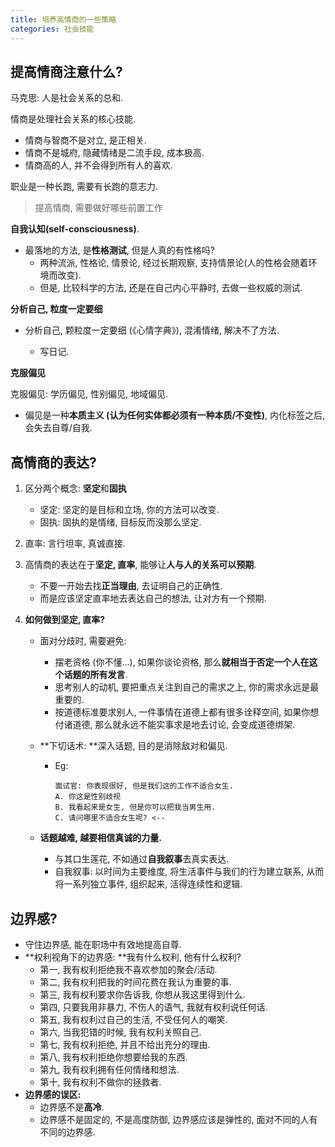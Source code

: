 ```yaml
---
title: 培养高情商的一些策略
categories: 社会技能
---
```


## 提高情商注意什么?

马克思: 人是社会关系的总和.

情商是处理社会关系的核心技能.

* 情商与智商不是对立, 是正相关.
* 情商不是城府, 隐藏情绪是二流手段, 成本极高.
* 情商高的人, 并不会得到所有人的喜欢.

职业是一种长跑, 需要有长跑的意志力.

> 提高情商, 需要做好哪些前置工作

**自我认知(self-consciousness)**.

* 最落地的方法, 是**性格测试**, 但是人真的有性格吗?
  * 两种流派, 性格论, 情景论, 经过长期观察, 支持情景论(人的性格会随着环境而改变).
  * 但是, 比较科学的方法, 还是在自己内心平静时, 去做一些权威的测试.

**分析自己, 粒度一定要细**

* 分析自己, 颗粒度一定要细 (《心情字典》), 混淆情绪, 解决不了方法.

  * 写日记.

**克服偏见**

克服偏见: 学历偏见, 性别偏见, 地域偏见.

  * 偏见是一种**本质主义 (认为任何实体都必须有一种本质/不变性)**, 内化标签之后, 会失去自尊/自我.



## 高情商的表达?

1. 区分两个概念: **坚定**和**固执**

   * 坚定: 坚定的是目标和立场, 你的方法可以改变.
   * 固执: 固执的是情绪, 目标反而没那么坚定.

2. 直率: 言行坦率, 真诚直接.

3. 高情商的表达在于**坚定, 直率**, 能够让**人与人的关系可以预期**.

   * 不要一开始去找**正当理由**, 去证明自己的正确性.
   * 而是应该坚定直率地去表达自己的想法, 让对方有一个预期.

4. **如何做到坚定, 直率?**

   * 面对分歧时, 需要避免:

     * 摆老资格 (你不懂...), 如果你谈论资格, 那么**就相当于否定一个人在这个话题的所有发言**.
     * 思考别人的动机, 要把重点关注到自己的需求之上, 你的需求永远是最重要的.
     * 按道德标准要求别人, 一件事情在道德上都有很多诠释空间, 如果你想付诸道德, 那么就永远不能实事求是地去讨论, 会变成道德绑架.

   * **下切话术: **深入话题, 目的是消除敌对和偏见.

     * Eg:

       ```
       面试官: 你表现很好, 但是我们这的工作不适合女生.
       A. 你这是性别歧视
       B. 我看起来是女生, 但是你可以把我当男生用.
       C. 请问哪里不适合女生呢? <--
       ```

   * **话题越难, 越要相信真诚的力量.**

     * 与其口生莲花, 不如通过**自我叙事**去真实表达.
     * 自我叙事: 以时间为主要维度, 将生活事件与我们的行为建立联系, 从而将一系列独立事件, 组织起来, 活得连续性和逻辑.



## 边界感?

* 守住边界感, 能在职场中有效地提高自尊.
* **权利视角下的边界感: **我有什么权利, 他有什么权利?
  * 第一, 我有权利拒绝我不喜欢参加的聚会/活动.
  * 第二, 我有权利把我的时间花费在我认为重要的事.
  * 第三, 我有权利要求你告诉我, 你想从我这里得到什么.
  * 第四, 只要我用非暴力, 不伤人的语气, 我就有权利说任何话.
  * 第五, 我有权利过自己的生活, 不受任何人的嘲笑.
  * 第六, 当我犯错的时候, 我有权利关照自己.
  * 第七, 我有权利拒绝, 并且不给出充分的理由.
  * 第八, 我有权利拒绝你想要给我的东西.
  * 第九, 我有权利拥有任何情绪和想法.
  * 第十, 我有权利不做你的拯救者.
* **边界感的误区:**
  * 边界感不是**高冷**.
  * 边界感不是固定的, 不是高度防御, 边界感应该是弹性的, 面对不同的人有 不同的边界感.
